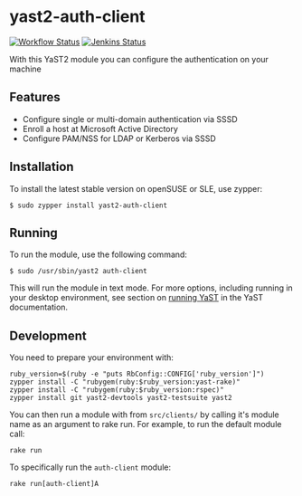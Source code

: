 yast2-auth-client
=================

[![Workflow Status](https://github.com/yast/yast-auth-client/workflows/CI/badge.svg?branch=master)](
https://github.com/yast/yast-auth-client/actions?query=branch%3Amaster)
[![Jenkins Status](https://ci.opensuse.org/buildStatus/icon?job=yast-yast-auth-client-master)](
https://ci.opensuse.org/view/Yast/job/yast-yast-auth-client-master/)


With this YaST2 module you can configure the authentication on your machine

Features
--------

  * Configure single or multi-domain authentication via SSSD
  * Enroll a host at Microsoft Active Directory
  * Configure PAM/NSS for LDAP or Kerberos via SSSD

Installation
------------

To install the latest stable version on openSUSE or SLE, use zypper:

    $ sudo zypper install yast2-auth-client

Running
-------

To run the module, use the following command:

    $ sudo /usr/sbin/yast2 auth-client

This will run the module in text mode. For more options, including running in
your desktop environment, see section on [running YaST](https://en.opensuse.org/SDB:Starting_YaST) in the YaST documentation.


Development
-----------

You need to prepare your environment with:

```
ruby_version=$(ruby -e "puts RbConfig::CONFIG['ruby_version']")
zypper install -C "rubygem(ruby:$ruby_version:yast-rake)"
zypper install -C "rubygem(ruby:$ruby_version:rspec)"
zypper install git yast2-devtools yast2-testsuite yast2
```

You can then run a module with from `src/clients/` by calling it's module name as an argument
to rake run. For example, to run the default module call:

```
rake run
```

To specifically run the `auth-client` module:

```
rake run[auth-client]A
```
